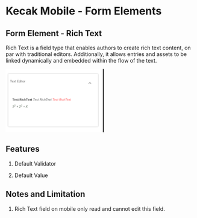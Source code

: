 # Kecak Mobile - Form Elements #

## Form Element - Rich Text ##
Rich Text is a field type that enables authors to create rich text content, on par with traditional editors. Additionally, it allows entries and assets to be linked dynamically and embedded within the flow of the text.

<img src="https://raw.githubusercontent.com/kinnara-digital-studio/kecak-workflow/master/docs/assets/mobile-form-elements/richtext/richtext.png" alt="RichText Image" />

## Features

1. Default Validator
    
2. Default Value


## Notes and Limitation
1. Rich Text field on mobile only read and cannot edit this field.
